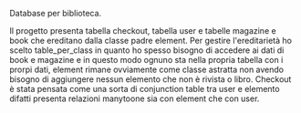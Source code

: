 Database per biblioteca.

Il progetto presenta tabella checkout, tabella user e tabelle magazine e book che ereditano dalla classe padre element. Per gestire l'ereditarietà ho scelto table_per_class in quanto ho spesso bisogno di accedere ai dati di
book e magazine e in questo modo ognuno sta nella propria tabella con i prorpi dati, element rimane ovviamente come classe astratta non avendo bisogno di aggiungere nessun elemento che non è rivista o libro. Checkout è stata 
pensata come una sorta di conjunction table tra user e elemento difatti presenta relazioni manytoone sia con element che con user. 
